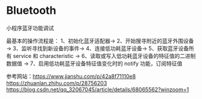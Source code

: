 # Bluetooth
小程序蓝牙功能调试

最基本的操作流程是： 1、初始化蓝牙适配器→ 2、开始搜寻附近的蓝牙外围设备→ 3、监听寻找到新设备的事件→ 4、连接低功耗蓝牙设备→ 5、获取蓝牙设备所有 service 和 characteristic → 6、读取或写入低功耗蓝牙设备的特征值的二进制数据值 → 7、启用低功耗蓝牙设备特征值变化时的 notify 功能，订阅特征值

参考网站：https://www.jianshu.com/p/42a8f71110e8
https://zhuanlan.zhihu.com/p/28756203 
https://blog.csdn.net/qq_32067045/article/details/68065562?winzoom=1
